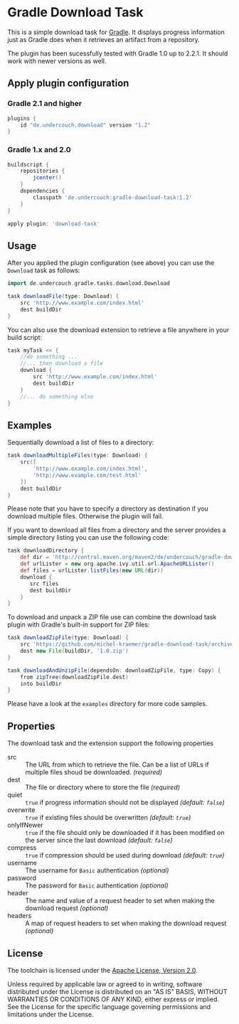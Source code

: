 Gradle Download Task
====================

This is a simple download task for [Gradle](http://www.gradle.org/).
It displays progress information just as Gradle does when it retrieves
an artifact from a repository.

The plugin has been sucessfully tested with Gradle 1.0 up to 2.2.1.
It should work with newer versions as well.

Apply plugin configuration
--------------------------

### Gradle 2.1 and higher

```groovy
plugins {
    id "de.undercouch.download" version "1.2"
}
```

### Gradle 1.x and 2.0

```groovy
buildscript {
    repositories {
        jcenter()
    }
    dependencies {
        classpath 'de.undercouch:gradle-download-task:1.2'
    }
}

apply plugin: 'download-task'
```

Usage
-----

After you applied the plugin configuration (see above) you can use the `Download` task as follows:

```groovy
import de.undercouch.gradle.tasks.download.Download

task downloadFile(type: Download) {
    src 'http://www.example.com/index.html'
    dest buildDir
}
```

You can also use the download extension to retrieve a file anywhere
in your build script:

```groovy
task myTask << {
    //do something ...
    //... then download a file
    download {
        src 'http://www.example.com/index.html'
        dest buildDir
    }
    //... do something else
}
```

Examples
--------

Sequentially download a list of files to a directory:

```groovy
task downloadMultipleFiles(type: Download) {
    src([
        'http://www.example.com/index.html',
        'http://www.example.com/test.html'
    ])
    dest buildDir
}
```

Please note that you have to specify a directory as destination if you
download multiple files. Otherwise the plugin will fail.

If you want to download all files from a directory and the server
provides a simple directory listing you can use the following code:

```groovy
task downloadDirectory {
    def dir = 'http://central.maven.org/maven2/de/undercouch/gradle-download-task/1.0/'
    def urlLister = new org.apache.ivy.util.url.ApacheURLLister()
    def files = urlLister.listFiles(new URL(dir))
    download {
       src files
       dest buildDir
    }
}
```

To download and unpack a ZIP file use can combine the download task
plugin with Gradle's built-in support for ZIP files:

```groovy
task downloadZipFile(type: Download) {
    src 'https://github.com/michel-kraemer/gradle-download-task/archive/1.0.zip'
    dest new File(buildDir, '1.0.zip')
}

task downloadAndUnzipFile(dependsOn: downloadZipFile, type: Copy) {
    from zipTree(downloadZipFile.dest)
    into buildDir
}
```

Please have a look at the `examples` directory for more code samples.

Properties
----------

The download task and the extension support the following properties

<dl>
<dt>src</dt>
<dd>The URL from which to retrieve the file. Can be a list of URLs if
multiple files shoud be downloaded. <em>(required)</em></dd>
<dt>dest</dt>
<dd>The file or directory where to store the file <em>(required)</em></dd>
<dt>quiet</dt>
<dd><code>true</code> if progress information should not be displayed
<em>(default: <code>false</code>)</em></dd>
<dt>overwrite</dt>
<dd><code>true</code> if existing files should be overwritten <em>(default:
<code>true</code>)</em></dd>
<dt>onlyIfNewer</dt>
<dd><code>true</code> if the file should only be downloaded if it
has been modified on the server since the last download <em>(default:
<code>false</code>)</em></dd>
<dt>compress</dt>
<dd><code>true</code> if compression should be used during download <em>(default:
<code>true</code>)</em></dd>
<dt>username</dt>
<dd>The username for <code>Basic</code> authentication <em>(optional)</em></dd>
<dt>password</dt>
<dd>The password for <code>Basic</code> authentication <em>(optional)</em></dd>
<dt>header</dt>
<dd>The name and value of a request header to set when making the download
request <em>(optional)</em></dd>
<dt>headers</dt>
<dd>A map of request headers to set when making the download
request <em>(optional)</em></dd>
</dl>

License
-------

The toolchain is licensed under the
[Apache License, Version 2.0](http://www.apache.org/licenses/LICENSE-2.0).

Unless required by applicable law or agreed to in writing, software
distributed under the License is distributed on an "AS IS" BASIS,
WITHOUT WARRANTIES OR CONDITIONS OF ANY KIND, either express or implied.
See the License for the specific language governing permissions and
limitations under the License.
